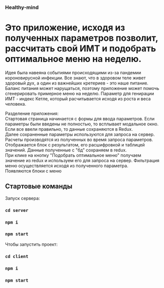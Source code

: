 ### Healthy-mind
# Это приложение, исходя из полученных параметров позволит, рассчитать свой ИМТ и подобрать оптимальное меню на неделю.

Идея была навеяна событиями происходящими из-за пандемии короновирусной инфекции. Все знают, что в здоровом теле живет здоровый дух, а один из важнейших кретериев - это наше питание. Баланс питания может нарущаться, поэтому приложение может помочь сгенерировать примерное меню на неделю. Параметр для генирации ИМТ - индекс Кетле, который расчитывается исходя из роста и веса человека.  


Разделение приложения:  
Стартовая страница начинается с формы для ввода параметров. Если параметры были введены не полностью, то всплывает модальное окно. Если все ввели правильно, то данные сохраняются в Redux.  
Далее сохраненные параметры используются для запроса на сервер. Расчеты производятся из полученных во время запроса параметров.  
Отображается блок с результатом, его расшифровкой и таблицей значений. Данные полученные с "бд" сохраняем в redux.  
При клике на кнопку "Подобрать оптимальное меню" получаем значение из redux и используем его для запроса на сервер. Фильтрация меню осуществляется исходя из полученного параметра.  
Появляются блоки с меню


## Стартовые команды

Запуск сервера:
### `cd server`
### `npm i`
### `npm start`  


Чтобы запустить проект:
### `cd client`
### `npm i`
### `npm start`


